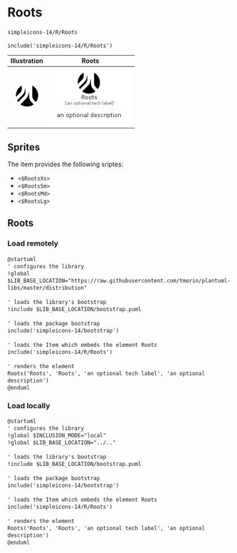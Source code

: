 # Roots


```text
simpleicons-14/R/Roots
```

```text
include('simpleicons-14/R/Roots')
```



| Illustration | Roots |
| :---: | :---: |
| ![illustration for Illustration](../../simpleicons-14/R/Roots.png) | ![illustration for Roots](../../simpleicons-14/R/Roots.Local.png) |



## Sprites
The item provides the following sriptes:

- `<$RootsXs>`
- `<$RootsSm>`
- `<$RootsMd>`
- `<$RootsLg>`





## Roots

### Load remotely
```plantuml
@startuml
' configures the library
!global $LIB_BASE_LOCATION="https://raw.githubusercontent.com/tmorin/plantuml-libs/master/distribution"

' loads the library's bootstrap
!include $LIB_BASE_LOCATION/bootstrap.puml

' loads the package bootstrap
include('simpleicons-14/bootstrap')

' loads the Item which embeds the element Roots
include('simpleicons-14/R/Roots')

' renders the element
Roots('Roots', 'Roots', 'an optional tech label', 'an optional description')
@enduml
```

### Load locally
```plantuml
@startuml
' configures the library
!global $INCLUSION_MODE="local"
!global $LIB_BASE_LOCATION="../.."

' loads the library's bootstrap
!include $LIB_BASE_LOCATION/bootstrap.puml

' loads the package bootstrap
include('simpleicons-14/bootstrap')

' loads the Item which embeds the element Roots
include('simpleicons-14/R/Roots')

' renders the element
Roots('Roots', 'Roots', 'an optional tech label', 'an optional description')
@enduml
```

